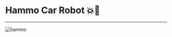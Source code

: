 # Hammo Car Robot :boom::car:
-----------------------------------------------
![hammo](https://user-images.githubusercontent.com/40190772/50730525-ff9fcb00-1157-11e9-968e-0df972551923.jpg)
